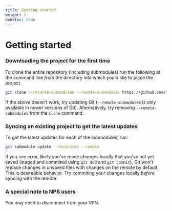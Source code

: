 ```yaml
---
title: Getting started
weight: 1
bookToc: true
---
```


# Getting started

### Downloading the project for the first time
To clone the entire repository (including submodules) run the following at the command line _from_ the directory into which you'd like to place the project.
```sh
git clone --recurse-submodules --remote-submodules https://github.com/lzachmann/models-for-missing-data.git
```
If the above doesn't work, try updating Git (`--remote-submodules` is only available in newer versions of Git). Alternatively, try removing `--remote-submodules` from the `clone` command.

### Syncing an existing project to get the latest updates
To get the latest updates for each of the submodules, run:
```sh
git submodule update --recursive --remote
```
If you see error, likely you've made changes locally that you've not yet saved (staged and commited using `git add` and `git commit`). Git won't replace changes in unsaved files with changes on the remote by default. This is desireable behavior. Try commiting your changes locally _before_ syncing with the remote.

<!-- ### Checking out a specific ref / branch as opposed to a specific commit
```sh
git fetch --all
git checkout gh-submodule
```

### R and R packages
```R
update.packages(ask = FALSE)
``` -->

### A special note to NPS users
You may need to disconnect from your VPN.
